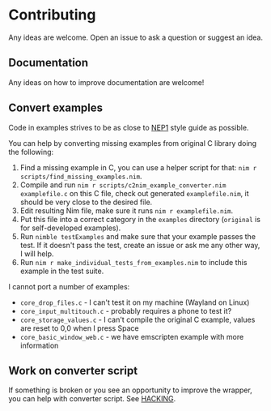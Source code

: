 # Contributing

Any ideas are welcome. Open an issue to ask a question or suggest an idea.

## Documentation

Any ideas on how to improve documentation are welcome!

## Convert examples

Code in examples strives to be as close to [NEP1] style guide as possible.

[NEP1]: https://nim-lang.org/docs/nep1.html

You can help by converting missing examples from original C library doing
the following:

1. Find a missing example in C, you can use a helper script for that:
   `nim r scripts/find_missing_examples.nim`.
2. Compile and run `nim r scripts/c2nim_example_converter.nim examplefile.c`
   on this C file, check out generated `examplefile.nim`, it should be very
   close to the desired file.
3. Edit resulting Nim file, make sure it runs `nim r examplefile.nim`.
4. Put this file into a correct category in the `examples` directory
   (`original` is for self-developed examples).
5. Run `nimble testExamples` and make sure that your example passes the test.
   If it doesn't pass the test, create an issue or ask me any other way, I will
   help.
6. Run `nim r make_individual_tests_from_examples.nim` to include this example
   in the test suite.

I cannot port a number of examples:
* `core_drop_files.c` - I can't test it on my machine (Wayland on Linux)
* `core_input_multitouch.c` - probably requires a phone to test it?
* `core_storage_values.c` - I can't compile the original C example, values
  are reset to 0,0 when I press Space
* `core_basic_window_web.c` - we have emscripten example with more information

## Work on converter script

If something is broken or you see an opportunity to improve the wrapper, you
can help with converter script. See [HACKING](HACKING.md).
